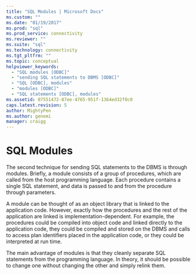 ```yaml
---
title: "SQL Modules | Microsoft Docs"
ms.custom: ""
ms.date: "01/19/2017"
ms.prod: "sql"
ms.prod_service: connectivity
ms.reviewer: ""
ms.suite: "sql"
ms.technology: connectivity
ms.tgt_pltfrm: ""
ms.topic: conceptual
helpviewer_keywords: 
  - "SQL modules [ODBC]"
  - "sending SQL statements to DBMS [ODBC]"
  - "SQL [ODBC], modules"
  - "modules [ODBC]"
  - "SQL statements [ODBC], modules"
ms.assetid: 07551472-87ee-4765-951f-1364ed32f0c0
caps.latest.revision: 5
author: MightyPen
ms.author: genemi
manager: craigg
---
```

# SQL Modules
The second technique for sending SQL statements to the DBMS is through modules. Briefly, a module consists of a group of procedures, which are called from the host programming language. Each procedure contains a single SQL statement, and data is passed to and from the procedure through parameters.  
  
 A module can be thought of as an object library that is linked to the application code. However, exactly how the procedures and the rest of the application are linked is implementation-dependent. For example, the procedures could be compiled into object code and linked directly to the application code, they could be compiled and stored on the DBMS and calls to access plan identifiers placed in the application code, or they could be interpreted at run time.  
  
 The main advantage of modules is that they cleanly separate SQL statements from the programming language. In theory, it should be possible to change one without changing the other and simply relink them.
